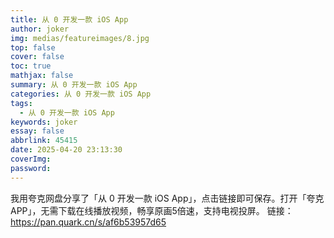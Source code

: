 ```yaml
---
title: 从 0 开发一款 iOS App
author: joker
img: medias/featureimages/8.jpg
top: false
cover: false
toc: true
mathjax: false
summary: 从 0 开发一款 iOS App
categories: 从 0 开发一款 iOS App
tags:
  - 从 0 开发一款 iOS App
keywords: joker
essay: false
abbrlink: 45415
date: 2025-04-20 23:13:30
coverImg:
password:
---
```


我用夸克网盘分享了「从 0 开发一款 iOS App」，点击链接即可保存。打开「夸克APP」，无需下载在线播放视频，畅享原画5倍速，支持电视投屏。
链接：https://pan.quark.cn/s/af6b53957d65
